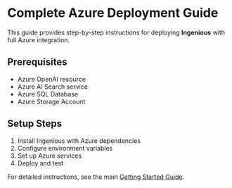 # Complete Azure Deployment Guide

This guide provides step-by-step instructions for deploying **Ingenious** with full Azure integration.

## Prerequisites

- Azure OpenAI resource
- Azure AI Search service
- Azure SQL Database
- Azure Storage Account

## Setup Steps

1. Install Ingenious with Azure dependencies
2. Configure environment variables
3. Set up Azure services
4. Deploy and test

For detailed instructions, see the main [Getting Started Guide](../getting-started.md).
